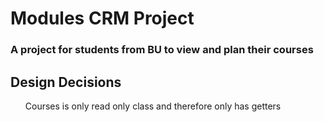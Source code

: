 <h1> Modules CRM Project </h1>

<h3> A project for students from BU to view and plan their courses </h3>



<h2> Design Decisions </h2>

<ul>
    <l1> Courses is only read only class and therefore only has getters </li>



</ul>

